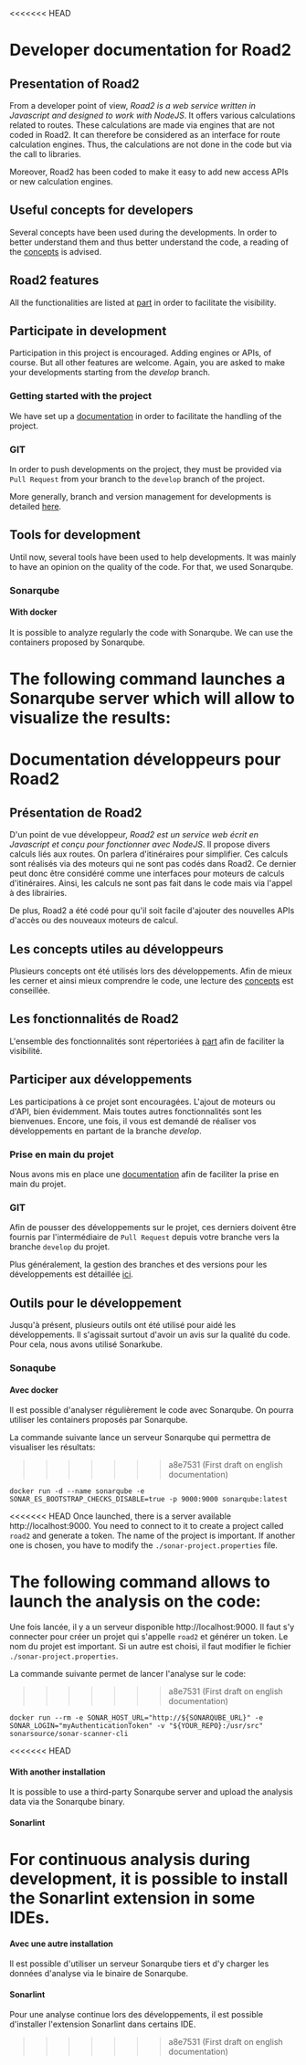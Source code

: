 <<<<<<< HEAD
# Developer documentation for Road2

## Presentation of Road2

From a developer point of view, *Road2 is a web service written in Javascript and designed to work with NodeJS*. It offers various calculations related to routes. These calculations are made via engines that are not coded in Road2. It can therefore be considered as an interface for route calculation engines. Thus, the calculations are not done in the code but via the call to libraries.

Moreover, Road2 has been coded to make it easy to add new access APIs or new calculation engines.

## Useful concepts for developers 

Several concepts have been used during the developments. In order to better understand them and thus better understand the code, a reading of the [concepts](./concepts.md) is advised. 

## Road2 features 

All the functionalities are listed at [part](./functionnalities.md) in order to facilitate the visibility. 

## Participate in development 

Participation in this project is encouraged. Adding engines or APIs, of course. But all other features are welcome. Again, you are asked to make your developments starting from the *develop* branch. 

### Getting started with the project

We have set up a [documentation](./modification.md) in order to facilitate the handling of the project. 

### GIT 

In order to push developments on the project, they must be provided via `Pull Request` from your branch to the `develop` branch of the project. 

More generally, branch and version management for developments is detailed [here](./version.md). 

## Tools for development

Until now, several tools have been used to help developments. It was mainly to have an opinion on the quality of the code. For that, we used Sonarqube. 

### Sonarqube 

#### With docker

It is possible to analyze regularly the code with Sonarqube. We can use the containers proposed by Sonarqube. 

The following command launches a Sonarqube server which will allow to visualize the results:
=======
# Documentation développeurs pour Road2

## Présentation de Road2

D'un point de vue développeur, *Road2 est un service web écrit en Javascript et conçu pour fonctionner avec NodeJS*. Il propose divers calculs liés aux routes. On parlera d'itinéraires pour simplifier. Ces calculs sont réalisés via des moteurs qui ne sont pas codés dans Road2. Ce dernier peut donc être considéré comme une interfaces pour moteurs de calculs d'itinéraires. Ainsi, les calculs ne sont pas fait dans le code mais via l'appel à des librairies.

De plus, Road2 a été codé pour qu'il soit facile d'ajouter des nouvelles APIs d'accès ou des nouveaux moteurs de calcul.

## Les concepts utiles au développeurs 

Plusieurs concepts ont été utilisés lors des développements. Afin de mieux les cerner et ainsi mieux comprendre le code, une lecture des [concepts](./concepts.md) est conseillée. 

## Les fonctionnalités de Road2 

L'ensemble des fonctionnalités sont répertoriées à [part](./functionnalities.md) afin de faciliter la visibilité. 

## Participer aux développements 

Les participations à ce projet sont encouragées. L'ajout de moteurs ou d'API, bien évidemment. Mais toutes autres fonctionnalités sont les bienvenues. Encore, une fois, il vous est demandé de réaliser vos développements en partant de la branche *develop*. 

### Prise en main du projet

Nous avons mis en place une [documentation](./modification.md) afin de faciliter la prise en main du projet. 

### GIT 

Afin de pousser des développements sur le projet, ces derniers doivent être fournis par l'intermédiaire de `Pull Request` depuis votre branche vers la branche `develop` du projet. 

Plus généralement, la gestion des branches et des versions pour les développements est détaillée [ici](./version.md). 

## Outils pour le développement

Jusqu'à présent, plusieurs outils ont été utilisé pour aidé les développements. Il s'agissait surtout d'avoir un avis sur la qualité du code. Pour cela, nous avons utilisé Sonarkube. 

### Sonaqube 

#### Avec docker

Il est possible d'analyser régulièrement le code avec Sonarqube. On pourra utiliser les containers proposés par Sonarqube. 

La commande suivante lance un serveur Sonarqube qui permettra de visualiser les résultats:
>>>>>>> a8e7531 (First draft on english documentation)

```
docker run -d --name sonarqube -e SONAR_ES_BOOTSTRAP_CHECKS_DISABLE=true -p 9000:9000 sonarqube:latest
```

<<<<<<< HEAD
Once launched, there is a server available http://localhost:9000. You need to connect to it to create a project called `road2` and generate a token. The name of the project is important. If another one is chosen, you have to modify the `./sonar-project.properties` file. 

The following command allows to launch the analysis on the code:
=======
Une fois lancée, il y a un serveur disponible http://localhost:9000. Il faut s'y connecter pour créer un projet qui s'appelle `road2` et générer un token. Le nom du projet est important. Si un autre est choisi, il faut modifier le fichier `./sonar-project.properties`. 

La commande suivante permet de lancer l'analyse sur le code:
>>>>>>> a8e7531 (First draft on english documentation)

```
docker run --rm -e SONAR_HOST_URL="http://${SONARQUBE_URL}" -e SONAR_LOGIN="myAuthenticationToken" -v "${YOUR_REPO}:/usr/src" sonarsource/sonar-scanner-cli
```

<<<<<<< HEAD
#### With another installation

It is possible to use a third-party Sonarqube server and upload the analysis data via the Sonarqube binary. 

#### Sonarlint 

For continuous analysis during development, it is possible to install the Sonarlint extension in some IDEs. 
=======
#### Avec une autre installation

Il est possible d'utiliser un serveur Sonarqube tiers et d'y charger les données d'analyse via le binaire de Sonarqube. 

#### Sonarlint 

Pour une analyse continue lors des développements, il est possible d'installer l'extension Sonarlint dans certains IDE. 

>>>>>>> a8e7531 (First draft on english documentation)
